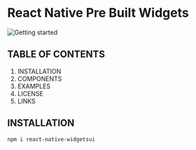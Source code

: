 # React Native Pre Built Widgets

<img src="https://www.qed42.com/sites/default/files/styles/featured_image/public/2018-11/react-native.png?itok=lj4A4r0I" alt="Getting started" />

## TABLE OF CONTENTS
1. INSTALLATION
2. COMPONENTS
3. EXAMPLES
4. LICENSE
5. LINKS

## INSTALLATION

`npm i react-native-widgetsui`
